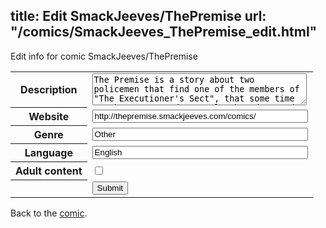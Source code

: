 title: Edit SmackJeeves/ThePremise
url: "/comics/SmackJeeves_ThePremise_edit.html"
---
Edit info for comic SmackJeeves/ThePremise

<form name="comic" action="http://gaepostmail.appspot.com/comic/" method="post">
<table class="comicinfo">
<tr>
<th>Description</th><td><textarea name="description" cols="40" rows="3">The Premise is a story about two policemen that find one of the members of &quot;The Executioner's Sect&quot;, that some time ago begun to murder people that deserved punishment, using brutal force.</textarea></td>
</tr>
<tr>
<th>Website</th><td><input type="text" name="url" value="http://thepremise.smackjeeves.com/comics/" size="40"/></td>
</tr>
<tr>
<th>Genre</th><td><input type="text" name="genre" value="Other" size="40"/></td>
</tr>
<tr>
<th>Language</th><td><input type="text" name="language" value="English" size="40"/></td>
</tr>
<tr>
<th>Adult content</th><td><input type="checkbox" name="adult" value="adult" /></td>
</tr>
<tr>
<th></th><td>
<input type="hidden" name="comic" value="SmackJeeves_ThePremise" />
<input type="submit" name="submit" value="Submit" />
</td>
</tr>
</table>
</form>

Back to the [comic](SmackJeeves_ThePremise.html).
